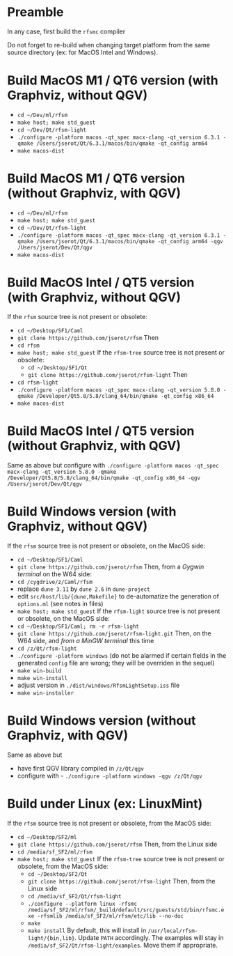 # Preamble

In any case, first build the `rfsmc` compiler

Do not forget to re-build when changing target platform from the same source directory (ex: for
MacOS Intel and Windows).

# Build MacOS M1 / QT6 version (with Graphviz, without QGV)

- `cd ~/Dev/ml/rfsm`
- `make host; make std_guest` 
- `cd ~/Dev/Qt/rfsm-light`
- `./configure -platform macos -qt_spec macx-clang -qt_version 6.3.1 -qmake /Users/jserot/Qt/6.3.1/macos/bin/qmake -qt_config arm64`
- `make macos-dist`

# Build MacOS M1 / QT6 version (without Graphviz, with QGV)

- `cd ~/Dev/ml/rfsm`
- `make host; make std_guest` 
- `cd ~/Dev/Qt/rfsm-light`
- `./configure -platform macos -qt_spec macx-clang -qt_version 6.3.1 -qmake /Users/jserot/Qt/6.3.1/macos/bin/qmake -qt_config arm64 -qgv /Users/jserot/Dev/Qt/qgv`
- `make macos-dist`

# Build MacOS Intel / QT5 version (with Graphviz, without QGV)

If the `rfsm` source tree is not present or obsolete:
  - `cd ~/Desktop/SF1/Caml`
  - `git clone https://github.com/jserot/rfsm`
Then
- `cd rfsm`
- `make host; make std_guest` 
If the `rfsm-tree` source tree is not present or obsolete:
  - `cd ~/Desktop/SF1/Qt`
  - `git clone https://github.com/jserot/rfsm-light`
Then
- `cd rfsm-light`
- `./configure -platform macos -qt_spec macx-clang -qt_version 5.8.0 -qmake /Developer/Qt5.8/5.8/clang_64/bin/qmake -qt_config x86_64`
- `make macos-dist`

# Build MacOS Intel / QT5 version (without Graphviz, with QGV)

Same as above but configure with
`./configure -platform macos -qt_spec macx-clang -qt_version 5.8.0 -qmake
  /Developer/Qt5.8/5.8/clang_64/bin/qmake -qt_config x86_64 -qgv /Users/jserot/Dev/Qt/qgv`

# Build Windows version (with Graphviz, without QGV)

If the `rfsm` source tree is not present or obsolete, on the MacOS side:
  - `cd ~/Desktop/SF1/Caml`
  - `git clone https://github.com/jserot/rfsm`
Then, from a *Gygwin terminal* on the W64 side:
  - `cd /cygdrive/z/Caml/rfsm`
  - replace `dune 3.11` by `dune 2.6` in `dune-project`
  - edit `src/host/lib/{dune,Makefile}` to de-automatize the generation of `options.ml` (see notes in files)
  - `make host; make std_guest` 
If the `rfsm-light` source tree is not present or obsolete, on the MacOS side:
  - `cd ~/Desktop/SF1/Caml; rm -r rfsm-light`
  - `git clone https://github.com/jserot/rfsm-light.git`
Then, on the W64 side, and *from a MinGW terminal* this time
  - `cd /z/Qt/rfsm-light`
  - `./configure -platform windows` (do not be alarmed if certain fields in the generated `config`
    file are wrong; they will be overriden in the sequel)
  - `make win-build`
  - `make win-install`
  - adjust version in `./dist/windows/RfsmLightSetup.iss` file
  - `make win-installer`

# Build Windows version (without Graphviz, with QGV)

Same as above but
- have first QGV library compiled in `/z/Qt/qgv`
- configure with - `./configure -platform windows -qgv /z/Qt/qgv`

# Build under Linux (ex: LinuxMint)

If the `rfsm` source tree is not present or obsolete, from the MacOS side:
  - `cd ~/Desktop/SF2/ml`
  - `git clone https://github.com/jserot/rfsm`
Then, from the Linux side
- `cd /media/sf_SF2/ml/rfsm`
- `make host; make std_guest` 
If the `rfsm-tree` source tree is not present or obsolete, from the MacOS side:
  - `cd ~/Desktop/SF2/Qt`
  - `git clone https://github.com/jserot/rfsm-light`
Then, from the Linux side
  - `cd /media/sf_SF2/Qt/rfsm-light`
  - `./configure --platform linux -rfsmc
    /media/sf_SF2/ml/rfsm/_build/default/src/guests/std/bin/rfsmc.exe -rfsmlib
    /media/sf_SF2/ml/rfsm/etc/lib --no-doc`
  - `make`
  - `make install` 
By default, this will install in `/usr/local/rfsm-light/{bin,lib}`.
Update `PATH` accordingly.
The examples will stay in `/media/sf_SF2/Qt/rfsm-light/examples`. Move them if appropriate.
